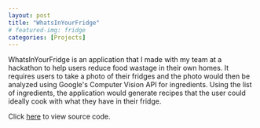 ```yaml
---
layout: post
title: "WhatsInYourFridge"
# featured-img: fridge
categories: [Projects]
---
```


WhatsInYourFridge is an application that I made with my team at a hackathon to help users reduce food wastage in their own homes. It requires users to take a photo of their fridges and the photo would then be analyzed using Google's Computer Vision API for ingredients. Using the list of ingredients, the application would generate recipes that the user could ideally cook with what they have in their fridge.

Click [here](https://github.com/jitli98/whatsinyourfridge) to view source code.




